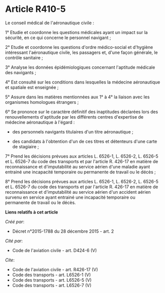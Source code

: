 # Article R410-5

Le conseil médical de l'aéronautique civile : 

1° Etudie et coordonne les questions médicales ayant un impact sur la sécurité, en ce qui concerne le personnel navigant ; 

2° Etudie et coordonne les questions d'ordre médico-social et d'hygiène intéressant l'aéronautique civile, les passagers et,
d'une façon générale, le contrôle sanitaire ; 

3° Analyse les données épidémiologiques concernant l'aptitude médicale des navigants ; 

4° Est consulté sur les conditions dans lesquelles la médecine aéronautique et spatiale est enseignée ; 

5° Assure dans les matières mentionnées aux 1° à 4° la liaison avec les organismes homologues étrangers ; 

6° Se prononce sur le caractère définitif des inaptitudes déclarées lors des renouvellements d'aptitude par les différents
centres d'expertise de médecine aéronautique à l'égard :

- des personnels navigants titulaires d'un titre aéronautique ;

- des candidats à l'obtention d'un de ces titres et détenteurs d'une carte de stagiaire ; 

7° Prend les décisions prévues aux articles L. 6526-1, L. 6526-2, L. 6526-5 et L. 6526-7 du code des transports et par
l'article R. 426-17 en matière de reconnaissance et d'imputabilité au service aérien d'une maladie ayant entrainé une
incapacité temporaire ou permanente de travail ou le décès ; 

8° Prend les décisions prévues aux articles L. 6526-1, L. 6526-2, L. 6526-5 et L. 6526-7 du code des transports et par
l'article R. 426-17 en matière de reconnaissance et d'imputabilité au service aérien d'un accident aérien survenu en service
ayant entrainé une incapacité temporaire ou permanente de travail ou le décès.

**Liens relatifs à cet article**

_Créé par_:

  - Décret n°2015-1788 du 28 décembre 2015 - art. 2

_Cité par_:

  - Code de l'aviation civile - art. D424-6 (V)

_Cite_:

  - Code de l'aviation civile - art. R426-17 (V)
  - Code des transports - art. L6526-1 (V)
  - Code des transports - art. L6526-5 (V)
  - Code des transports - art. L6526-7 (V)
